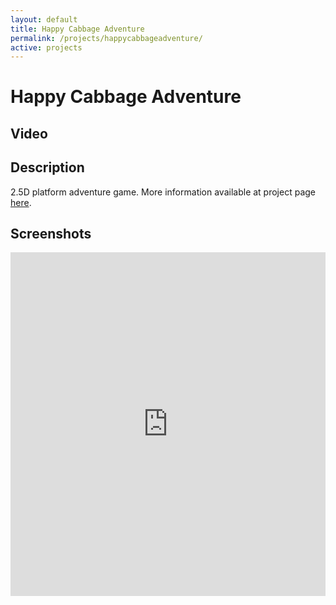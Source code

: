 ```yaml
---
layout: default
title: Happy Cabbage Adventure
permalink: /projects/happycabbageadventure/
active: projects
---
```



<h1>Happy Cabbage Adventure</h1>

<h2>Video</h2>

<?php makeYoutubePlayer("2hUuz6pF8OU"); ?>

<h2>Description</h2>

<p>
	2.5D platform adventure game. More information available at project page
	<a href="http://users.csc.calpoly.edu/~zwood/teaching/csc476/final12/aktai/">here</a>.
</p>

<h2>Screenshots</h2>

<iframe class="imgur-album" width="100%" height="550" frameborder="0" src="http://imgur.com/a/QoTVV/embed"></iframe>
